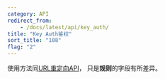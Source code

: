 ```yaml
---
category: API
redirect_from:
    - /docs/latest/api/key_auth/
title: "Key Auth鉴权"
sort_title: "108"
flag: "2"
---
```





使用方法同[URL重定向API](/docs/api/redirect/)， 只是**规则**的字段有所差异。

